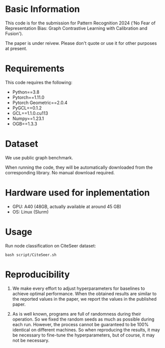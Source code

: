 # Basic Information

This code is for the submission for Pattern Recognition 2024 ('No Fear of Representation Bias: Graph Contrastive Learning with Calibration and Fusion').

The paper is under reivew. Please don't quote or use it for other purposes at present.


# Requirements

This code requires the following:

- Python==3.8
- Pytorch==1.11.0
- Pytorch Geometric==2.0.4
- PyGCL==0.1.2
- GCL==1.1.0.cu113
- Numpy==1.23.1
- OGB==1.3.3

# Dataset
We use public graph benchmark. 

When running the code, they will be automatically downloaded from the corresponding library. No manual download required.


# Hardware used for inplementation

- GPU: A40 (48GB, actually available at around 45 GB)
- OS: Linux (Slurm)

# Usage

Run node classification on CiteSeer dataset:
```
bash script/CiteSeer.sh
```

# Reproducibility

1. We make every effort to adjust hyperparameters for baselines to achieve optimal performance. When the obtained results are similar to the reported values in the paper, we report the values in the published paper.

2. As is well known, programs are full of randomness during their operation. So we fixed the random seeds as much as possible during each run. However, the process cannot be guaranteed to be 100% identical on different machines. So when reproducing the results, it may be necessary to fine-tune the hyperparameters, but of course, it may not be necessary.

